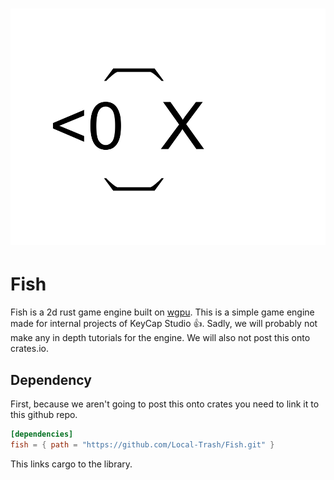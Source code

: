 # ![Fish](./logo.png)

# Fish
Fish is a 2d rust game engine built on [wgpu](https://wgpu.rs). This is a simple game engine made for internal projects of KeyCap Studio :thumbsup:. Sadly, we will probably not make any in depth tutorials for the engine. We will also not post this onto crates.io. 

## Dependency
First, because we aren't going to post this onto crates you need to link it to this github repo. 
```toml
[dependencies]
fish = { path = "https://github.com/Local-Trash/Fish.git" }
```
This links cargo to the library.